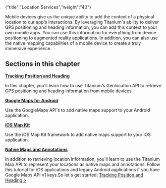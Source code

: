 {"title":"Location Services","weight":"40"}

Mobile devices give us the unique ability to add the context of a physical location to our app's interactions. By leveraging Titanium's ability to deliver GPS positioning and heading information, you can add this context to your own mobile apps. You can use this information for everything from device positioning to augmented reality applications. In addition, you can also use the native mapping capabilities of a mobile device to create a truly immersive experience.

## Sections in this chapter

**[Tracking Position and Heading](/docs/appc/Titanium_SDK/Titanium_SDK_How-tos/Location_Services/Tracking_Position_and_Heading/)**

In this chapter, you'll learn how to use Titanium's Geolocation API to retrieve GPS positioning and heading information from mobile devices.

**[Google Maps for Android](/docs/appc/Titanium_SDK/Titanium_SDK_How-tos/Location_Services/Google_Maps_v2_for_Android/)**

Use the GoogleMaps API's to add native maps support to your Android application.

**[iOS Map Kit](/docs/appc/Titanium_SDK/Titanium_SDK_How-tos/Location_Services/iOS_Map_Kit/)**

Use the iOS Map Kit framework to add native maps support to your iOS application.

**[Native Maps and Annotations](/docs/appc/Titanium_SDK/Titanium_SDK_How-tos/Location_Services/Native_Maps_and_Annotations/)**

In addition to retrieving location information, you'll learn to use the Titanium Map API to represent your locations as native maps and annotations. Follow this tutorial for iOS applications and legacy Android applications if you have Google Maps API v1 keys.So let's get started: [Tracking Position and Heading >](/docs/appc/Titanium_SDK/Titanium_SDK_How-tos/Location_Services/Tracking_Position_and_Heading/)
